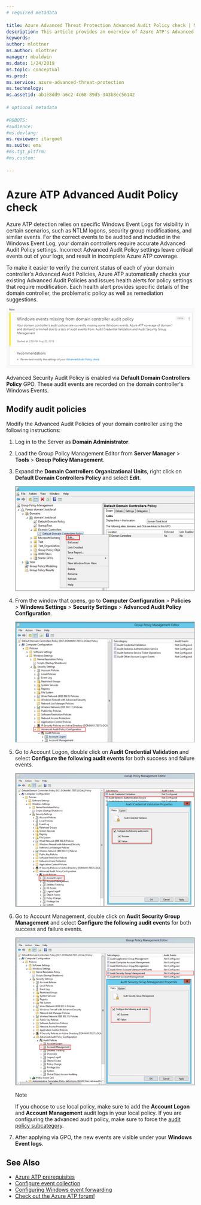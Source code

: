 ```yaml
---
# required metadata

title: Azure Advanced Threat Protection Advanced Audit Policy check | Microsoft Docs
description: This article provides an overview of Azure ATP's Advanced Audit Policy check.
keywords:
author: mlottner
ms.author: mlottner
manager: mbaldwin
ms.date: 1/24/2019
ms.topic: conceptual
ms.prod:
ms.service: azure-advanced-threat-protection
ms.technology:
ms.assetid: ab1e8dd9-a6c2-4c68-89d5-343b8ec56142

# optional metadata

#ROBOTS:
#audience:
#ms.devlang:
ms.reviewer: itargoet
ms.suite: ems
#ms.tgt_pltfrm:
#ms.custom:

---
```



# Azure ATP Advanced Audit Policy check

Azure ATP detection relies on specific Windows Event Logs for visibility in certain scenarios, such as NTLM logons, security group modifications, and similar events. For the correct events to be audited and included in the Windows Event Log, your domain controllers require accurate Advanced Audit Policy settings. Incorrect Advanced Audit Policy settings leave critical events out of your logs, and result in incomplete Azure ATP coverage.

To make it easier to verify the current status of each of your domain controller’s Advanced Audit Policies, Azure ATP automatically checks your existing Advanced Audit Policies and issues health alerts for policy settings that require modification. Each health alert provides specific details of the domain controller, the problematic policy as well as remediation suggestions.

![Advanced Audit Policy Health Alert](media/atp-health-alert-audit-policy.png)


Advanced Security Audit Policy is enabled via **Default Domain Controllers Policy** GPO. These audit events are recorded on the domain controller's Windows Events. 

## Modify audit policies 

Modify the Advanced Audit Policies of your domain controller using the following instructions:

1. Log in to the Server as **Domain Administrator**.
2. Load the Group Policy Management Editor from **Server Manager** > **Tools** > **Group Policy Management**. 
3. Expand the **Domain Controllers Organizational Units**, right click on **Default Domain Controllers Policy** and select **Edit**. 

    ![Edit domain controller policy](media/atp-advanced-audit-policy-check-step-1.png)

4. From the window that opens, go to **Computer Configuration** > **Policies** > **Windows Settings** > **Security Settings** > **Advanced Audit Policy Configuration**.

    ![Advanced Audit Policy Configuration](media/atp-advanced-audit-policy-check-step-2.png)

5. Go to Account Logon, double click on **Audit Credential Validation** and select **Configure the following audit events** for both success and failure events. 

    ![Credential validation](media/atp-advanced-audit-policy-check-step-3.png)

6. Go to Account Management, double click on **Audit Security Group Management** and select **Configure the following audit events** for both success and failure events.

    ![Audit Security Group Management](media/atp-advanced-audit-policy-check-step-4.png)

    > [!NOTE]
    > If you choose to use local policy, make sure to add the **Account Logon** and **Account Management** audit logs in your local policy. If you are configuring the advanced audit policy, make sure to force the [audit policy subcategory](https://docs.microsoft.com/windows/security/threat-protection/security-policy-settings/audit-force-audit-policy-subcategory-settings-to-override).

7. After applying via GPO, the new events are visible under your **Windows Event logs**.

## See Also
- [Azure ATP prerequisites](atp-prerequisites.md)
- [Configure event collection](configure-event-collection.md)
- [Configuring Windows event forwarding](configure-event-forwarding.md)
- [Check out the Azure ATP forum!](https://aka.ms/azureatpcommunity)
